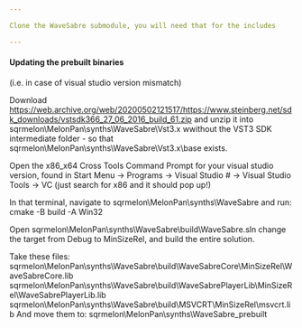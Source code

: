 ```yaml
---

Clone the WaveSabre submodule, you will need that for the includes

---
```


#### Updating the prebuilt binaries 

(i.e. in case of visual studio version mismatch)

Download
  https://web.archive.org/web/20200502121517/https://www.steinberg.net/sdk_downloads/vstsdk366_27_06_2016_build_61.zip 
and unzip it into 
  sqrmelon\MelonPan\synths\WaveSabre\Vst3.x 
wwithout the VST3 SDK intermediate folder - so that sqrmelon\MelonPan\synths\WaveSabre\Vst3.x\base exists.

Open the x86_x64 Cross Tools Command Prompt for your visual studio version, 
found in Start Menu -> Programs -> Visual Studio # -> Visual Studio Tools -> VC 
(just search for x86 and it should pop up!)

In that terminal, navigate to
  sqrmelon\MelonPan\synths\WaveSabre 
and run:
  cmake -B build -A Win32

Open 
  sqrmelon\MelonPan\synths\WaveSabre\build\WaveSabre.sln
change the target from Debug to MinSizeRel, and build the entire solution.

Take these files:
  sqrmelon\MelonPan\synths\WaveSabre\build\WaveSabreCore\MinSizeRel\WaveSabreCore.lib
  sqrmelon\MelonPan\synths\WaveSabre\build\WaveSabrePlayerLib\MinSizeRel\WaveSabrePlayerLib.lib
  sqrmelon\MelonPan\synths\WaveSabre\build\MSVCRT\MinSizeRel\msvcrt.lib
And move them to:
  sqrmelon\MelonPan\synths\WaveSabre_prebuilt